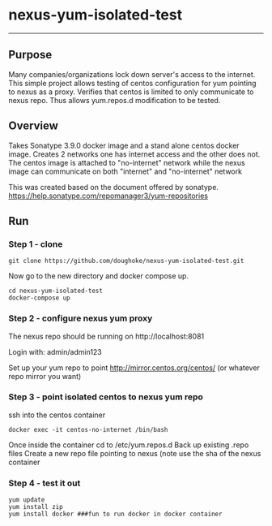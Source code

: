 # nexus-yum-isolated-test

----------


## Purpose 
Many companies/organizations lock down server's access to the internet.  This simple project allows testing of centos configuration for yum pointing to nexus as a proxy.  Verifies that centos is limited to only communicate to nexus repo. Thus allows yum.repos.d modification to be tested.

## Overview
Takes Sonatype 3.9.0 docker image and a stand alone centos docker image. Creates 2 networks one has internet access and the other does not.  The centos image is attached to "no-internet" network while the nexus image can communicate on both "internet" and "no-internet" network

This was created based on the document offered by sonatype. https://help.sonatype.com/repomanager3/yum-repositories

## Run

### Step 1 - clone
```
git clone https://github.com/doughoke/nexus-yum-isolated-test.git
```
Now go to the new directory and docker compose up.

```
cd nexus-yum-isolated-test
docker-compose up
```

### Step 2 - configure nexus yum proxy
The nexus repo should be running on http://localhost:8081

Login with:
admin/admin123

Set up your yum repo to point http://mirror.centos.org/centos/ (or whatever repo mirror you want)

### Step 3 - point isolated centos to nexus yum repo
ssh into the centos container
```
docker exec -it centos-no-internet /bin/bash
```

Once inside the container cd to /etc/yum.repos.d
Back up existing .repo files
Create a new repo file pointing to nexus (note use the sha of the nexus container

### Step 4 - test it out
```
yum update
yum install zip
yum install docker ###fun to run docker in docker container
```
